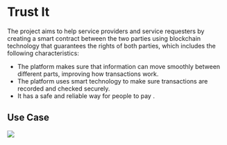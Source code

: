 # Trust It
 The project aims to help service providers and service
requesters by creating a smart contract between the two parties
using blockchain technology that guarantees the rights of both
parties, which includes the following characteristics:
  - The platform makes sure that information can move smoothly
    between different parts, improving how transactions work.
  - The platform uses smart technology to make sure transactions
    are recorded and checked securely.
  - It has a safe and reliable way for people to pay .

##  Use Case
<img src="https://github.com/Arwa-Mohamed23/Trust-it-Website/blob/main/app/src/assets/photos/usecase.PNG">
